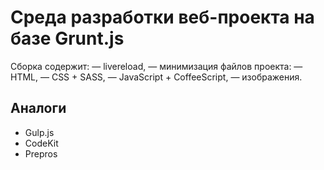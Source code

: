 # Среда разработки веб-проекта на базе Grunt.js

Сборка содержит:
— livereload,
— минимизация файлов проекта:
	— HTML,
	— CSS + SASS,
	— JavaScript + CoffeeScript,
	— изображения.

## Аналоги
- Gulp.js
- CodeKit
- Prepros